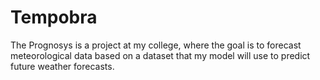 # Tempobra
The Prognosys is a project at my college, where the goal is to forecast meteorological data based on a dataset that my model will use to predict future weather forecasts.
